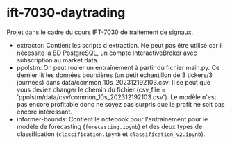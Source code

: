 # ift-7030-daytrading
Projet dans le cadre du cours IFT-7030 de traitement de signaux.

- extractor: Contient les scripts d'extraction. Ne peut pas être utilisé car il nécessite la BD PostgreSQL, un compte InteractiveBroker avec subscription au market data.
- ppolstm: On peut rouler un entraînement à partir du fichier main.py. Ce dernier lit les données boursières (un petit échantillon de 3 tickers/3 journées) dans data/common_10s_202312192103.csv. Il se peut que vous deviez changer le chemin du fichier (csv_file = 'ppolstm/data/csv/common_10s_202312192103.csv'). Le modèle n'est pas encore profitable donc ne soyez pas surpris que le profit ne soit pas encore intéressant.
- informer-bounds: Contient le notebook pour l'entraînement pour le modèle de forecasting (`forecasting.ipynb`) et des deux types de classification (`classification.ipynb` et `classification_v2.ipynb`).
